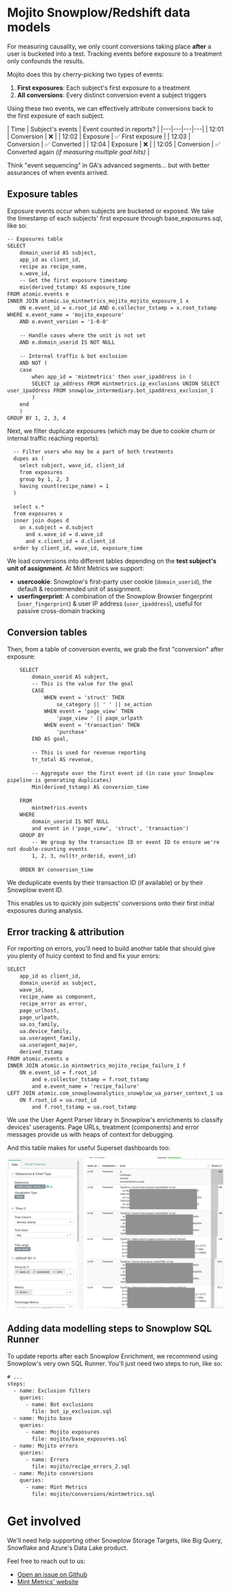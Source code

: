 # Mojito Snowplow/Redshift data models

For measuring causality, we only count conversions taking place **after** a user is bucketed into a test. Tracking events before exposure to a treatment only confounds the results.

Mojito does this by cherry-picking two types of events:

1. **First exposures**: Each subject's first exposure to a treatment
2. **All conversions**: Every distinct conversion event a subject triggers

Using these two events, we can effectively attribute conversions back to the first exposure of each subject.

| Time  | Subject's events  | Event counted in reports? |
|---|---|---|---|
| 12:01  | Conversion | ❌ | 
| 12:02  | Exposure | ✅ First exposure | 
| 12:03  | Conversion | ✅ Converted | 
| 12:04  | Exposure | ❌ | 
| 12:05  | Conversion | ✅ Converted again *(if measuring multiple goal hits)* | 

Think "event sequencing" in GA's advanced segments... but with better assurances of when events arrived.

## Exposure tables

Exposure events occur when subjects are bucketed or exposed. We take the timestamp of each subjects' first exposure through base_exposures.sql, like so:

```{sql}
-- Exposures table
SELECT
	domain_userid AS subject,
	app_id as client_id,
	recipe as recipe_name,
	x.wave_id,
	-- Get the first exposure timestamp
	min(derived_tstamp) AS exposure_time
FROM atomic.events e
INNER JOIN atomic.io_mintmetrics_mojito_mojito_exposure_1 x
	ON e.event_id = x.root_id AND e.collector_tstamp = x.root_tstamp
WHERE e.event_name = 'mojito_exposure'
	AND e.event_version = '1-0-0'

	-- Handle cases where the unit is not set
	AND e.domain_userid IS NOT NULL

	-- Internal traffic & bot exclusion
	AND NOT (
	case 
		when app_id = 'mintmetrics' then user_ipaddress in (
		SELECT ip_address FROM mintmetrics.ip_exclusions UNION SELECT user_ipaddress FROM snowplow_intermediary.bot_ipaddress_exclusion_1
		)
	end
	)
GROUP BY 1, 2, 3, 4
```

Next, we filter duplicate exposures (which may be due to cookie churn or internal traffic reaching reports):

```
  -- Filter users who may be a part of both treatments
  dupes as (
    select subject, wave_id, client_id
    from exposures
    group by 1, 2, 3
    having count(recipe_name) = 1
  )

  select x.* 
  from exposures x
  inner join dupes d                  
    on x.subject = d.subject 
      and x.wave_id = d.wave_id 
      and x.client_id = d.client_id
  order by client_id, wave_id, exposure_time
```

We load conversions into different tables depending on the **test subject's unit of assignment**. At Mint Metrics we support:

 - **usercookie**: Snowplow's first-party user cookie (```domain_userid```), the default & recommended unit of assignment.
 - **userfingerprint**: A combination of the Snowplow Browser fingerprint (```user_fingerprint```) & user IP address (```user_ipaddress```), useful for passive cross-domain tracking


## Conversion tables

Then, from a table of conversion events, we grab the first "conversion" after exposure:

```{sql}
    SELECT
        domain_userid AS subject,
        -- This is the value for the goal
        CASE 
            WHEN event = 'struct' THEN
                se_category || ' ' || se_action
            WHEN event = 'page_view' THEN
                'page_view ' || page_urlpath
            WHEN event = 'transaction' THEN
                'purchase'
        END AS goal,

        -- This is used for revenue reporting
        tr_total AS revenue,
        
        -- Aggregate over the first event id (in case your Snowplow pipeline is generating duplicates)
        Min(derived_tstamp) AS conversion_time

    FROM
        mintmetrics.events
    WHERE
        domain_userid IS NOT NULL
        and event in ('page_view', 'struct', 'transaction')
    GROUP BY
        -- We group by the transaction ID or event ID to ensure we're not double-counting events
        1, 2, 3, nvl(tr_orderid, event_id)

    ORDER BY conversion_time
```

We deduplicate events by their transaction ID (if available) or by their Snowplow event ID.

This enables us to quickly join subjects' conversions onto their first initial exposures during analysis. 

## Error tracking & attribution

For reporting on errors, you'll need to build another table that should give you plenty of huicy context to find and fix your errors:

```{sql}
SELECT
	app_id as client_id,
	domain_userid as subject,
	wave_id,
	recipe_name as component,
	recipe_error as error,
	page_urlhost,
	page_urlpath,
	ua.os_family,
	ua.device_family,
	ua.useragent_family,
	ua.useragent_major,
	derived_tstamp
FROM atomic.events e
INNER JOIN atomic.io_mintmetrics_mojito_recipe_failure_1 f
	ON e.event_id = f.root_id
		and e.collector_tstamp = f.root_tstamp
		and e.event_name = 'recipe_failure'
LEFT JOIN atomic.com_snowplowanalytics_snowplow_ua_parser_context_1 ua
	ON f.root_id = ua.root_id 
		and f.root_tstamp = ua.root_tstamp
```

We use the User Agent Parser library in Snowplow's enrichments to classify devices' useragents. Page URLs, treatment (components) and error messages provide us with heaps of context for debugging.

And this table makes for useful Superset dashboards too:

![Error reporting table](errors-superset.png)


## Adding data modelling steps to Snowplow SQL Runner

To update reports after each Snowplow Enrichment, we recommend using Snowplow's very own SQL Runner. You'll just need two steps to run, like so:

```{yaml}
# ...
steps:
  - name: Exclusion filters
    queries:
      - name: Bot exclusions
        file: bot_ip_exclusion.sql
  - name: Mojito base
    queries:
      - name: Mojito exposures
        file: mojito/base_exposures.sql
  - name: Mojito errors
    queries:
      - name: Errors
        file: mojito/recipe_errors_2.sql
  - name: Mojito conversions
    queries:
      - name: Mint Metrics
        file: mojito/conversions/mintmetrics.sql

```

# Get involved

We'll need help supporting other Snowplow Storage Targets, like Big Query, Snowflake and Azure's Data Lake product.

Feel free to reach out to us:

* [Open an issue on Github](https://github.com/mint-metrics/mojito-snowplow-storage/issues/new)
* [Mint Metrics' website](https://mintmetrics.io/)